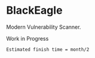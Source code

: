 # BlackEagle
Modern Vulnerability Scanner.


Work in Progress
```
Estimated finish time = month/2
```
